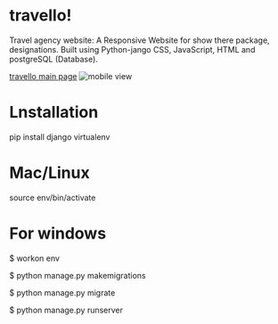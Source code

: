 # travello!

Travel agency website:  A Responsive Website for show there package, designations. Built using Python-jango CSS, JavaScript, HTML and postgreSQL (Database).


[travello main page](https://user-images.githubusercontent.com/108901697/186428130-17d26e2e-8a8f-4362-abce-70d55177c4fc.JPG)
![mobile view](https://user-images.githubusercontent.com/108901697/186428147-d56d1852-c426-4a52-b31e-ff11b7008b07.JPG)

# Lnstallation
pip install django
virtualenv

# Mac/Linux

source env/bin/activate


# For windows

 $ workon env
 
 $ python manage.py makemigrations
 
 $ python manage.py migrate
 
 $ python manage.py runserver

